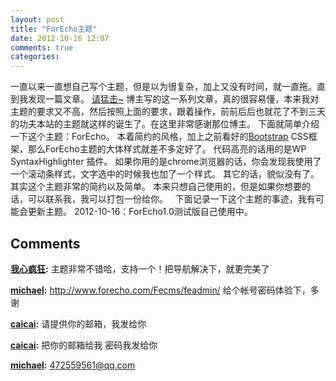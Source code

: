 ```yaml
---
layout: post
title: "ForEcho主题"
date: 2012-10-16 12:07
comments: true
categories: 
---
```


一直以来一直想自己写个主题，但是以为很复杂，加上又没有时间，就一直拖。直到我发现一篇文章。 [请猛击~](http://www.ludou.org/create-wordpress-themes-prepare.html) 博主写的这一系列文章，真的很容易懂，本来我对主题的要求又不高，然后按照上面的要求，跟着操作，前前后后也就花了不到三天的功夫本站的主题就这样的诞生了。在这里非常感谢那位博主。 下面就简单介绍一下这个主题：ForEcho。 本着简约的风格，加上之前看好的[Bootstrap](http://twitter.github.com/bootstrap/index.html) CSS框架，那么ForEcho主题的大体样式就差不多定好了。 代码高亮的话用的是WP SyntaxHighlighter 插件。 如果你用的是chrome浏览器的话，你会发现我使用了一个滚动条样式，文字选中的时候我也加了一个样式。 其它的话，貌似没有了。其实这个主题非常的简约以及简单。 本来只想自己使用的，但是如果你想要的话，可以联系我，我可以打包一份给你。   下面记录一下这个主题的事迹，我有可能会更新主题。 2012-10-16：ForEcho1.0测试版自己使用中。

## Comments

**[我心疯狂](#114 "2012-10-16 20:33:19"):** 主题非常不错哈，支持一个！把导航解决下，就更完美了

**[michael](#123 "2012-12-20 16:02:04"):** <http://www.forecho.com/Fecms/feadmin/> 给个帐号密码体验下，多谢

**[caicai](#124 "2012-12-26 11:28:56"):** 请提供你的邮箱，我发给你

**[caicai](#128 "2012-12-31 09:11:49"):** 把你的邮箱给我 密码我发给你

**[michael](#129 "2013-01-02 10:26:27"):** 472559561@qq.com

